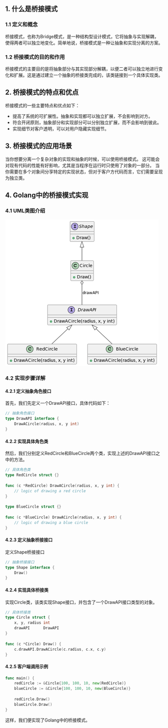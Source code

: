 ## 1. 什么是桥接模式
### 1.1 定义和概念
桥接模式，也称为Bridge模式，是一种结构型设计模式，它将抽象与实现解耦，使得两者可以独立地变化。简单地说，桥接模式是一种让抽象和实现分离的方案。

### 1.2 桥接模式的目的和作用
桥接模式的主要目的是将抽象部分与其实现部分解耦，以便二者可以独立地进行变化和扩展。这是通过建立一个抽象的桥接类完成的，该类链接到一个具体实现类。

## 2. 桥接模式的特点和优点
桥接模式的一些主要特点和优点如下：

- 提高了系统的可扩展性。抽象和实现都可以独立扩展，不会影响到对方。
- 符合开闭原则，抽象部分和实现部分可以分别独立扩展，而不会影响到彼此。
- 实现细节对客户透明，可以对用户隐藏实现细节。

## 3. 桥接模式的应用场景
当你想要分离一个复杂对象的实现和抽象的时候，可以使用桥接模式。 这可能会对现有代码的性能有好影响，尤其是当程序在运行时只使用了对象的一部分。
当你需要在多个对象间分享特定的实现状态，但对于客户方代码而言，它们需要呈现为独立类。

## 4. Golang中的桥接模式实现
### 4.1 UML类图介绍

![](img/2-1.png)

### 4.2 实现步骤详解
#### 4.2.1 定义抽象角色接口
首先，我们先定义一个DrawAPI接口，具体代码如下：
```go
// 抽象角色接口
type DrawAPI interface {
    DrawACircle(radius, x, y int)
}
```

#### 4.2.2 实现具体角色类
然后，我们分别定义RedCircle和BlueCircle两个类，实现上述的DrawAPI接口之中的方法。

```go
// 具体角色类
type RedCircle struct {}

func (c *RedCircle) DrawACircle(radius, x, y int) {
    // logic of drawing a red circle
}

type BlueCircle struct {}

func (c *BlueCircle) DrawACircle(radius, x, y int) {
    // logic of drawing a blue circle
}
```

#### 4.2.3 定义抽象桥接接口
定义Shape桥接接口
```go
// 抽象桥接接口
type Shape interface {
    Draw()
}
```

#### 4.2.4 实现具体桥接类
实现Circle类，该类实现Shape接口，并包含了一个DrawAPI接口类型的对象。

```go
// 具体桥接类
type Circle struct {
    x, y, radius int
    drawAPI      DrawAPI
}

func (c *Circle) Draw() {
    c.drawAPI.DrawACircle(c.radius, c.x, c.y)
}
```

#### 4.2.5 客户端调用示例
```go
func main() {
    redCircle := &Circle{100, 100, 10, new(RedCircle)}
    blueCircle := &Circle{100, 100, 10, new(BlueCircle)}

    redCircle.Draw()
    blueCircle.Draw()
}
```
这样，我们便实现了Golang中的桥接模式。